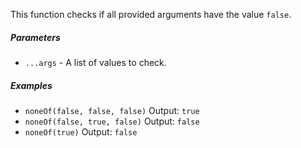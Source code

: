 This function checks if all provided arguments have the value `false`.

##### Parameters
* `...args` - A list of values to check.

##### Examples
* `noneOf(false, false, false)` Output: `true`
* `noneOf(false, true, false)` Output: `false`
* `noneOf(true)` Output: `false`
